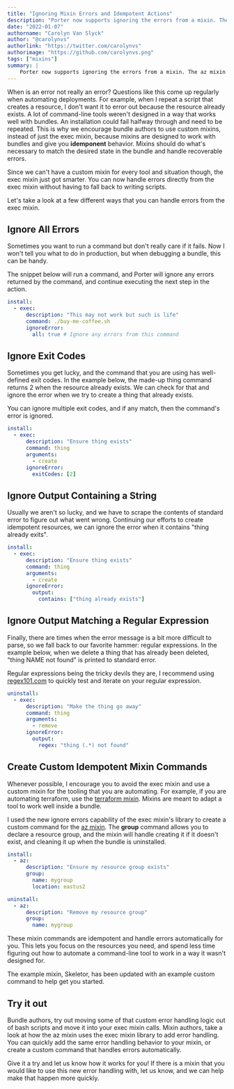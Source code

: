 ```yaml
---
title: "Ignoring Mixin Errors and Idempotent Actions"
description: "Porter now supports ignoring the errors from a mixin. The az mixin takes advantage of this new feature to manage resource groups."
date: "2022-01-07"
authorname: "Carolyn Van Slyck"
author: "@carolynvs"
authorlink: "https://twitter.com/carolynvs"
authorimage: "https://github.com/carolynvs.png"
tags: ["mixins"]
summary: |
    Porter now supports ignoring the errors from a mixin. The az mixin takes advantage of this new feature to manage resource groups.
---
```


When is an error not really an error?
Questions like this come up regularly when automating deployments.
For example, when I repeat a script that creates a resource, I don't want it to error out because the resource already exists.
A lot of command-line tools weren't designed in a way that works well with bundles.
An installation could fail halfway through and need to be repeated.
This is why we encourage bundle authors to use custom mixins, instead of just the exec mixin, because mixins are designed to work with bundles and give you **idemponent** behavior.
Mixins should do what's necessary to match the desired state in the bundle and handle recoverable errors.

Since we can't have a custom mixin for every tool and situation though, the exec mixin just got smarter.
You can now handle errors directly from the exec mixin without having to fall back to writing scripts.

Let's take a look at a few different ways that you can handle errors from the exec mixin.

## Ignore All Errors

Sometimes you want to run a command but don't really care if it fails.
Now I won't tell you what to do in production, but when debugging a bundle, this can be handy.

The snippet below will run a command, and Porter will ignore any errors returned by the command, and continue executing the next step in the action.

```yaml
install:
  - exec:
      description: "This may not work but such is life"
      command: ./buy-me-coffee.sh
      ignoreError:
        all: true # Ignore any errors from this command
```

## Ignore Exit Codes

Sometimes you get lucky, and the command that you are using has well-defined exit codes.
In the example below, the made-up thing command returns 2 when the resource already exists.
We can check for that and ignore the error when we try to create a thing that already exists.

You can ignore multiple exit codes, and if any match, then the command's error is ignored.

```yaml
install:
  - exec:
      description: "Ensure thing exists"
      command: thing
      arguments:
        - create
      ignoreError:
        exitCodes: [2]
```

## Ignore Output Containing a String

Usually we aren't so lucky, and we have to scrape the contents of standard error to figure out what went wrong.
Continuing our efforts to create idempotent resources, we can ignore the error when it contains "thing already exits".

```yaml
install:
  - exec:
      description: "Ensure thing exists"
      command: thing
      arguments:
        - create
      ignoreError:
        output:
          contains: ["thing already exists"]
```

## Ignore Output Matching a Regular Expression

Finally, there are times when the error message is a bit more difficult to parse, so we fall back to our favorite hammer: regular expressions.
In the example below, when we delete a thing that has already been deleted, "thing NAME not found" is printed to standard error.

Regular expressions being the tricky devils they are, I recommend using [regex101.com](https://regex101.com/) to quickly test and iterate on your regular expression.

```yaml
uninstall:
  - exec:
      description: "Make the thing go away"
      command: thing
      arguments:
        - remove
      ignoreError:
        output:
          regex: "thing (.*) not found"
```

## Create Custom Idempotent Mixin Commands

Whenever possible, I encourage you to avoid the exec mixin and use a custom mixin for the tooling that you are automating.
For example, if you are automating terraform, use the [terraform mixin](https://porter.sh/mixins/terraform/).
Mixins are meant to adapt a tool to work well inside a bundle.

I used the new ignore errors capability of the exec mixin's library to create a custom command for the [az mixin](https://porter.sh/mixins/az/).
The **group** command allows you to declare a resource group, and the mixin will handle creating it if it doesn't exist, and cleaning it up when the bundle is uninstalled.

```yaml
install:
  - az:
      description: "Ensure my resource group exists"
      group:
        name: mygroup
        location: eastus2

uninstall:
  - az:
      description: "Remove my resource group"
      group:
        name: mygroup
```

These mixin commands are idempotent and handle errors automatically for you.
This lets you focus on the resources you need, and spend less time figuring out how to automate a command-line tool to work in a way it wasn't designed for.

The example mixin, Skeletor, has been updated with an example custom command to help get you started.

## Try it out

Bundle authors, try out moving some of that custom error handling logic out of bash scripts and move it into your exec mixin calls.
Mixin authors, take a look at how the az mixin uses the exec mixin library to add error handling.
You can quickly add the same error handling behavior to your mixin, or create a custom command that handles errors automatically.

Give it a try and let us know how it works for you!
If there is a mixin that you would like to use this new error handling with, let us know, and we can help make that happen more quickly.
